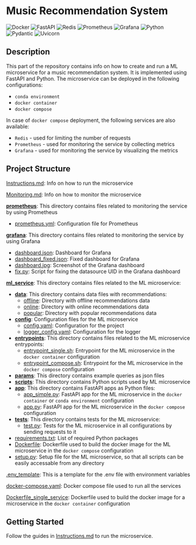 # Music Recommendation System

![Docker](https://img.shields.io/badge/docker-%230db7ed.svg?style=for-the-badge&logo=docker&logoColor=white)
![FastAPI](https://img.shields.io/badge/FastAPI-005571?style=for-the-badge&logo=fastapi)
![Redis](https://img.shields.io/badge/redis-%23DD0031.svg?style=for-the-badge&logo=redis&logoColor=white)
![Prometheus](https://img.shields.io/badge/Prometheus-E6522C?style=for-the-badge&logo=Prometheus&logoColor=white)
![Grafana](https://img.shields.io/badge/grafana-%23F46800.svg?style=for-the-badge&logo=grafana&logoColor=white)
![Python](https://img.shields.io/badge/python-3670A0?style=for-the-badge&logo=python&logoColor=ffdd54)
![Pydantic](https://img.shields.io/badge/Pydantic-CC0066?style=for-the-badge)
![Uvicorn](https://img.shields.io/badge/Uvicorn-223366?style=for-the-badge)


## Description

This part of the repository contains info on how to create and run a ML microservice for a music recommendation system. It is implemented using FastAPI and Python. The microservice can be deployed in the following configurations:
- `conda environment`
- `docker container`
- `docker compose`

In case of `docker compose` deployment, the following services are also available:
- `Redis` - used for limiting the number of requests
- `Prometheus` - used for monitoring the service by collecting metrics
- `Grafana` - used for monitoring the service by visualizing the metrics

## Project Structure

[Instructions.md](Instructions.md): Info on how to run the microservice

[Monitoring.md](Monitoring.md): Info on how to monitor the microservice

**[prometheus](/services/prometheus/)**: This directory contains files related to monitoring the service by using Prometheus
- [prometheus.yml](/services/prometheus/prometheus.yml): Configuration file for Prometheus

**[grafana](/services/grafana)**: This directory contains files related to monitoring the service by using Grafana
- [dashboard.json](/services/grafana/dashboard.json): Dashboard for Grafana
- [dashboard_fixed.json](/services/grafana/dashboard.json): Fixed dashboard for Grafana
- [dashboard.jpg](/services/grafana/dashboard.jpg): Screenshot of the Grafana dashboard
- [fix.py](/services/grafana/fix.py): Script for fixing the datasource UID in the Grafana dashboard

**[ml_service](/services/ml_service)**: This directory contains files related to the ML microservice:

- **[data](/services/ml_service/data)**: This directory contains data files with recommendations:
    - [offline](/services/ml_service/data/offline): Directory with offline recommendations data
    - [online](/services/ml_service/data/online): Directory with online recommendations data
    - [popular](/services/ml_service/data/popular): Directory with popular recommendations data
- **[config](/services/ml_service/config)**: Configuration files for the ML microservice
    - [config.yaml](/services/ml_service/config/config.yaml): Configuration for the project
    - [logger_config.yaml](/services/ml_service/config/logger_config.yaml): Configuration for the logger
- **[entrypoints](/services/ml_service/entrypoints)**: This directory contains files related to the ML microservice entrypoints:
    - [entrypoint_single.sh](/services/ml_service/entrypoints/entrypoint_single.sh): Entrypoint for the ML microservice in the `docker container` configuration
    - [entrypoint_compose.sh](/services/ml_service/entrypoints/entrypoint_compose.sh): Entrypoint for the ML microservice in the `docker compose` configuration
- **[params](/services/ml_service/params)**: This directory contains example queries as json files
- **[scripts](/services/ml_service/scripts)**: This directory contains Python scripts used by ML microservice
- **[app](/services/ml_service/app)**: This directory contains FastAPI apps as Python files:
    - [app_simple.py](/services/ml_service/app/app_simple.py): FastAPI app for the ML microservice in the `docker container` or `conda environment` configuration
    - [app.py](/services/ml_service/app/app.py): FastAPI app for the ML microservice in the `docker compose` configuration
- **[tests](/services/ml_service/tests)**: This directory contains tests for the ML microservice:
    - [test.py](/services/ml_service/tests/test.py): Tests for the ML microservice in all configurations by sending requests to it
- [requirements.txt](/services/ml_service/requirements.txt): List of required Python packages
- [Dockerfile](/services/ml_service/Dockerfile): Dockerfile used to build the docker image for the ML microservice in the `docker compose` configuration
- [setup.py](/services/ml_service/setup.py): Setup file for the ML microservice, so that all scripts can be easily accessable from any directory

[.env_template](/services/.env_template): This is a template for the .env file with environment variables  

[docker-compose.yaml](/services/docker-compose.yaml): Docker compose file used to run all the services  

[Dockerfile_single_service](/services/Dockerfile_single_service): Dockerfile used to build the docker image for a microservice in the `docker container` configuration

## Getting Started

Follow the guides in [Instructions.md](Instructions.md) to run the microservice.
